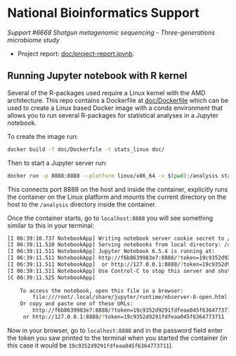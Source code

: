 # National Bioinformatics Support

_Support #6668 Shotgun metagenomic sequencing - Three-generations microbiome study_

- Project report: [doc/project-report.ipynb](doc/project-report.ipynb).

## Running Jupyter notebook with R kernel

Several of the R-packages used require a Linux kernel with the AMD 
architecture. This repo contains a Dockerfile at
[doc/Dockerfile](doc/Dockerfile) which can be used to create a Linux based 
Docker image with a conda environment that allows you to run several 
R-packages for statistical analyses in a Jupyter notebook.

To create the image run:

```bash
docker build -f doc/Dockerfile -t stats_linux doc/
```

Then to start a Jupyter server run:

```bash
docker run -p 8888:8888 --platform linux/x86_64 -v $(pwd):/analysis stats_linux
```

This connects port 8888 on the host and inside the container, explicitly 
runs the container on the Linux platform and mounts the current directory on 
the host to the `/analysis` directory inside the container. 

Once the container starts, go to `localhost:8888` you will see something 
similar to this in your terminal:

```bash
[I 06:39:10.737 NotebookApp] Writing notebook server cookie secret to /root/.local/share/jupyter/runtime/notebook_cookie_secret
[I 06:39:11.510 NotebookApp] Serving notebooks from local directory: /analysis
[I 06:39:11.511 NotebookApp] Jupyter Notebook 6.5.4 is running at:
[I 06:39:11.511 NotebookApp] http://f6b8639983e7:8888/?token=19c9352d9291fdfeaa045f6364773711
[I 06:39:11.511 NotebookApp]  or http://127.0.0.1:8888/?token=19c9352d9291fdfeaa045f6364773711
[I 06:39:11.511 NotebookApp] Use Control-C to stop this server and shut down all kernels (twice to skip confirmation).
[C 06:39:11.525 NotebookApp] 
    
    To access the notebook, open this file in a browser:
        file:///root/.local/share/jupyter/runtime/nbserver-8-open.html
    Or copy and paste one of these URLs:
        http://f6b8639983e7:8888/?token=19c9352d9291fdfeaa045f6364773711
     or http://127.0.0.1:8888/?token=19c9352d9291fdfeaa045f6364773711
```

Now in your browser, go to `localhost:8888` and in the password field enter the 
token you saw printed to the terminal when you started the container (in 
this case it would be `19c9352d9291fdfeaa045f6364773711`).
